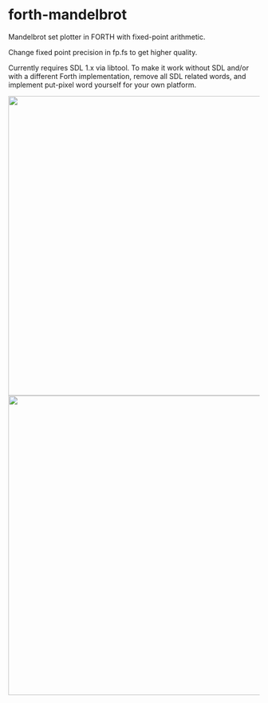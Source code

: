 # forth-mandelbrot

Mandelbrot set plotter in FORTH with fixed-point arithmetic.

Change fixed point precision in fp.fs to get higher quality.

Currently requires SDL 1.x via libtool. To make it work without SDL
and/or with a different Forth implementation, remove all SDL related
words, and implement put-pixel word yourself for your own platform.

<img src="https://user-images.githubusercontent.com/648622/113406051-7e295880-93b3-11eb-8236-fa018a587d5c.png" width="600">
<img src="https://user-images.githubusercontent.com/648622/113406060-808bb280-93b3-11eb-93fb-3614997b4899.png" width="600">
